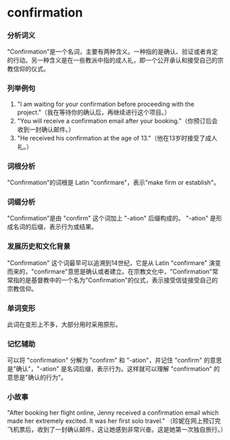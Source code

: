 # confirmation

### 分析词义

  

"Confirmation"是一个名词，主要有两种含义。一种指的是确认、验证或者肯定的行动。另一种含义是在一些教派中指的成人礼，即一个公开承认和接受自己的宗教信仰的仪式。

  

### 列举例句

  

1.  "I am waiting for your confirmation before proceeding with the project."（我在等待你的确认后，再继续进行这个项目。）
2.  "You will receive a confirmation email after your booking."（你预订后会收到一封确认邮件。）
3.  "He received his confirmation at the age of 13."（他在13岁时接受了成人礼。）

  

### 词根分析

  

"Confirmation"的词根是 Latin "confirmare"，表示"make firm or establish"。

  

### 词缀分析

  

"Confirmation"是由 "confirm" 这个词加上 "-ation" 后缀构成的。 "-ation" 是形成名词的后缀，表示行为或结果。

  

### 发展历史和文化背景

  

"Confirmation" 这个词最早可以追溯到14世纪，它是从 Latin "confirmare" 演变而来的，"confirmare"意思是确认或者建立。在宗教文化中，"Confirmation"常常指的是基督教中的一个名为"Confirmation"的仪式，表示接受信徒接受自己的宗教信仰。

  

### 单词变形

  

此词在变形上不多，大部分用时采用原形。

  

### 记忆辅助

  

可以将 "confirmation" 分解为 "confirm" 和 "-ation"，并记住 "confirm" 的意思是"确认"，"-ation" 是名词后缀，表示行为。这样就可以理解 "confirmation" 的意思是"确认的行为"。

  

### 小故事

  

"After booking her flight online, Jenny received a confirmation email which made her extremely excited. It was her first solo travel." （珍妮在网上预订完飞机票后，收到了一封确认邮件，这让她感到非常兴奋。这是她第一次独自旅行。）
